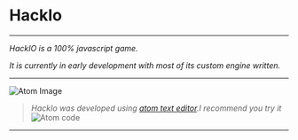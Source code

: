# HackIo
---
_HackIO is a 100% javascript game._


_It is currently in early development with most of its custom engine written._


---

![Atom Image](https://github-atom-io-herokuapp-com.global.ssl.fastly.net/assets/logo-4e073dbd4c0ce67ece1b30a6b31253b9.png)
> _HackIo was developed using [atom text editor](https://atom.io).I recommend you try it_
![Atom code](https://github-atom-io-herokuapp-com.global.ssl.fastly.net/assets/screenshot-main-04d5696e786a54803aa385acbc7c9ba3.png)

---
